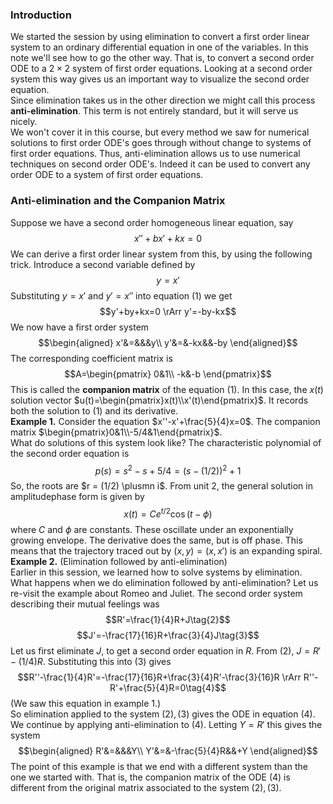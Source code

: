 ### Introduction
We started the session by using elimination to convert a first order linear system to an ordinary differential equation in one of the variables. In this note we'll see how to go the other way. That is, to convert a second order ODE to a $2 \times 2$ system of first order equations. Looking at a second order system this way gives us an important way to visualize the second order equation.  
Since elimination takes us in the other direction we might call this process **anti-elimination**. This term is not entirely standard, but it will serve us nicely.  
We won't cover it in this course, but every method we saw for numerical solutions to first order ODE's goes through without change to systems of first order equations. Thus, anti-elimination allows us to use numerical techniques on second order ODE's. Indeed it can be used to convert any order ODE to a system of first order equations.

### Anti-elimination and the Companion Matrix
Suppose we have a second order homogeneous linear equation, say
$$x''+bx'+kx=0\tag{1}$$
We can derive a first order linear system from this, by using the following trick. Introduce a second variable defined by
$$y=x'$$
Substituting $y = x'$ and $y' = x''$ into equation $(1)$ we get
$$y'+by+kx=0 \rArr y'=-by-kx$$
We now have a first order system
$$\begin{aligned}
x'&=&&&y\\
y'&=&-kx&&-by
\end{aligned}$$
The corresponding coefficient matrix is
$$A=\begin{pmatrix}
0&1\\
-k&-b
\end{pmatrix}$$
This is called the **companion matrix** of the equation $(1)$. In this case, the $x(t)$ solution vector $u(t)=\begin{pmatrix}x(t)\\x'(t)\end{pmatrix}$. It records both the solution to $(1)$ and its derivative.  
**Example 1.** Consider the equation $x''-x'+\frac{5}{4}x=0$.  The companion matrix $\begin{pmatrix}0&1\\-5/4&1\end{pmatrix}$.  
What do solutions of this system look like? The characteristic polynomial of the second order equation is
$$p(s)=s^2-s+5/4=(s-(1/2))^2+1$$
So, the roots are $r = (1/2) \plusmn i$. From unit 2, the general solution in amplitudephase form is given by
$$x(t)=Ce^{t/2}\cos (t-\phi)$$
where $C$ and $\phi$ are constants. These oscillate under an exponentially growing envelope. The derivative does the same, but is off phase. This means that the trajectory traced out by $(x, y) = (x, x')$ is an expanding spiral.  
**Example 2.** (Elimination followed by anti-elimination)  
Earlier in this session, we learned how to solve systems by elimination. What happens when we do elimination followed by anti-elimination? Let us re-visit the example about Romeo and Juliet. The second order system describing their mutual feelings was
$$R'=\frac{1}{4}R+J\tag{2}$$
$$J'=-\frac{17}{16}R+\frac{3}{4}J\tag{3}$$
Let us first eliminate $J$, to get a second order equation in $R$. From $(2)$, $J=R'-(1/4)R$. Substituting this into $(3)$ gives
$$R''-\frac{1}{4}R'=-\frac{17}{16}R+\frac{3}{4}R'-\frac{3}{16}R \rArr R''-R'+\frac{5}{4}R=0\tag{4}$$
(We saw this equation in example 1.)  
So elimination applied to the system $(2), (3)$ gives the ODE in equation $(4)$. We continue by applying anti-elimination to $(4)$. Letting $Y = R'$ this gives the system
$$\begin{aligned}
R'&=&&&Y\\
Y'&=&-\frac{5}{4}R&&+Y
\end{aligned}$$
The point of this example is that we end with a different system than the one we started with. That is, the companion matrix of the ODE $(4)$ is different from the original matrix associated to the system $(2), (3)$.
